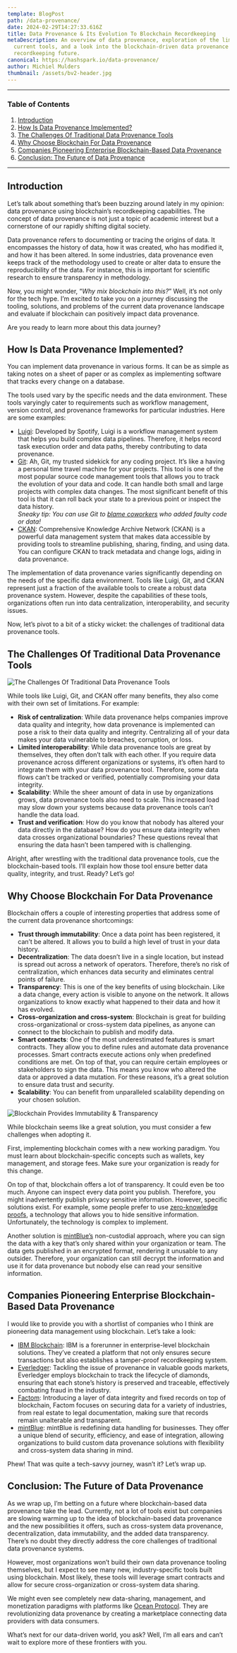 ```yaml
---
template: BlogPost
path: /data-provenance/
date: 2024-02-29T14:27:33.616Z
title: Data Provenance & Its Evolution To Blockchain Recordkeeping
metaDescription: An overview of data provenance, exploration of the limits of
  current tools, and a look into the blockchain-driven data provenance and
  recordkeeping future.
canonical: https://hashspark.io/data-provenance/
author: Michiel Mulders
thumbnail: /assets/bv2-header.jpg
---
```

- - -

### Table of Contents

1. [Introduction](#introduction)
2. [How Is Data Provenance Implemented?](#implementation)
3. [The Challenges Of Traditional Data Provenance Tools](#challenges)
4. [Why Choose Blockchain For Data Provenance](#why-blockchain)
5. [Companies Pioneering Enterprise Blockchain-Based Data Provenance](#blockchain-pioneers)
6. [Conclusion: The Future of Data Provenance](#conclusion)

- - -

## <div id="introduction">Introduction</div>

Let’s talk about something that’s been buzzing around lately in my opinion: data provenance using blockchain’s recordkeeping capabilities. The concept of data provenance is not just a topic of academic interest but a cornerstone of our rapidly shifting digital society.

Data provenance refers to documenting or tracing the origins of data. It encompasses the history of data, how it was created, who has modified it, and how it has been altered. In some industries, data provenance even keeps track of the methodology used to create or alter data to ensure the reproducibility of the data. For instance, this is important for scientific research to ensure transparency in methodology.

Now, you might wonder, “*Why mix blockchain into this?*” Well, it’s not only for the tech hype. I’m excited to take you on a journey discussing the tooling, solutions, and problems of the current data provenance landscape and evaluate if blockchain can positively impact data provenance.

Are you ready to learn more about this data journey?

## <div id="implementation">How Is Data Provenance Implemented?</div>

You can implement data provenance in various forms. It can be as simple as taking notes on a sheet of paper or as complex as implementing software that tracks every change on a database.

The tools used vary by the specific needs and the data environment. These tools varyingly cater to requirements such as workflow management, version control, and provenance frameworks for particular industries. Here are some examples:

* [Luigi](https://github.com/spotify/luigi): Developed by Spotify, Luigi is a workflow management system that helps you build complex data pipelines. Therefore, it helps record task execution order and data paths, thereby contributing to data provenance.
* [Git](https://git-scm.com/): Ah, Git, my trusted sidekick for any coding project. It’s like a having a personal time travel machine for your projects. This tool is one of the most popular source code management tools that allows you to track the evolution of your data and code. It can handle both small and large projects with complex data changes. The most significant benefit of this tool is that it can roll back your state to a previous point or inspect the data history.\
  *Sneaky tip: You can use Git to [blame coworkers](https://www.gitkraken.com/gitlens) who added faulty code or data!*
* [CKAN](https://ckan.org/): Comprehensive Knowledge Archive Network (CKAN) is a powerful data management system that makes data accessible by providing tools to streamline publishing, sharing, finding, and using data. You can configure CKAN to track metadata and change logs, aiding in data provenance.

The implementation of data provenance varies significantly depending on the needs of the specific data environment. Tools like Luigi, Git, and CKAN represent just a fraction of the available tools to create a robust data provenance system. However, despite the capabilities of these tools, organizations often run into data centralization, interoperability, and security issues.

Now, let’s pivot to a bit of a sticky wicket: the challenges of traditional data provenance tools.

## <div id="challenges">The Challenges Of Traditional Data Provenance Tools</div>

![The Challenges Of Traditional Data Provenance Tools](/assets/bv1-2.jpg "The Challenges Of Traditional Data Provenance Tools")

While tools like Luigi, Git, and CKAN offer many benefits, they also come with their own set of limitations. For example:

* **Risk of centralization**: While data provenance helps companies improve data quality and integrity, how data provenance is implemented can pose a risk to their data quality and integrity. Centralizing all of your data makes your data vulnerable to breaches, corruption, or loss.
* **Limited interoperability**: While data provenance tools are great by themselves, they often don’t talk with each other. If you require data provenance across different organizations or systems, it’s often hard to integrate them with your data provenance tool. Therefore, some data flows can’t be tracked or verified, potentially compromising your data integrity.
* **Scalability**: While the sheer amount of data in use by organizations grows, data provenance tools also need to scale. This increased load may slow down your systems because data provenance tools can’t handle the data load.
* **Trust and verification**: How do you know that nobody has altered your data directly in the database? How do you ensure data integrity when data crosses organizational boundaries? These questions reveal that ensuring the data hasn’t been tampered with is challenging.

Alright, after wrestling with the traditional data provenance tools, cue the blockchain-based tools. I’ll explain how those tool ensure better data quality, integrity, and trust. Ready? Let’s go!

## <div id="why-blockchain">Why Choose Blockchain For Data Provenance</div>

Blockchain offers a couple of interesting properties that address some of the current data provenance shortcomings:

* **Trust through immutability**: Once a data point has been registered, it can’t be altered. It allows you to build a high level of trust in your data history.
* **Decentralization**: The data doesn’t live in a single location, but instead is spread out across a network of operators. Therefore, there’s no risk of centralization, which enhances data security and eliminates central points of failure.
* **Transparency**: This is one of the key benefits of using blockchain. Like a data change, every action is visible to anyone on the network. It allows organizations to know exactly what happened to their data and how it has evolved.
* **Cross-organization and cross-system**: Blockchain is great for building cross-organizational or cross-system data pipelines, as anyone can connect to the blockchain to publish and modify data.
* **Smart contracts**: One of the most underestimated features is smart contracts. They allow you to define rules and automate data provenance processes. Smart contracts execute actions only when predefined conditions are met. On top of that, you can require certain employees or stakeholders to sign the data. This means you know who altered the data or approved a data mutation. For these reasons, it’s a great solution to ensure data trust and security.
* **Scalability**: You can benefit from unparalleled scalability depending on your chosen solution.

![Blockchain Provides Immutability & Transparency](/assets/bv1-1.jpg "Blockchain Provides Immutability & Transparency")

While blockchain seems like a great solution, you must consider a few challenges when adopting it.

First, implementing blockchain comes with a new working paradigm. You must learn about blockchain-specific concepts such as wallets, key management, and storage fees. Make sure your organization is ready for this change.

On top of that, blockchain offers a lot of transparency. It could even be too much. Anyone can inspect every data point you publish. Therefore, you might inadvertently publish privacy sensitive information. However, specific solutions exist. For example, some people prefer to use [zero-knowledge proofs](https://minaprotocol.com/blog/zero-knowledge-proofs-an-intuitive-explanation), a technology that allows you to hide sensitive information. Unfortunately, the technology is complex to implement.

Another solution is [mintBlue’s](https://mintblue.com/) non-custodial approach, where you can sign the data with a key that’s only shared within your organization or team. The data gets published in an encrypted format, rendering it unusable to any outsider. Therefore, your organization can still decrypt the information and use it for data provenance but nobody else can read your sensitive information.

## <div id="blockchain-pioneers">Companies Pioneering Enterprise Blockchain-Based Data Provenance</div>

I would like to provide you with a shortlist of companies who I think are pioneering data management using blockchain. Let’s take a look:

* [IBM Blockchain](https://www.ibm.com/blockchain): IBM is a forerunner in enterprise-level blockchain solutions. They’ve created a platform that not only ensures secure transactions but also establishes a tamper-proof recordkeeping system.
* [Everledger](https://everledger.io/): Tackling the issue of provenance in valuable goods markets, Everledger employs blockchain to track the lifecycle of diamonds, ensuring that each stone’s history is preserved and traceable, effectively combating fraud in the industry.
* [Factom](https://factom.pro/): Introducing a layer of data integrity and fixed records on top of blockchain, Factom focuses on securing data for a variety of industries, from real estate to legal documentation, making sure that records remain unalterable and transparent.
* [mintBlue](https://www.mintblue.com): mintBlue is redefining data handling for businesses. They offer a unique blend of security, efficiency, and ease of integration, allowing organizations to build custom data provenance solutions with flexibility and cross-system data sharing in mind.

Phew! That was quite a tech-savvy journey, wasn’t it? Let’s wrap up.

## <div id="conclusion">Conclusion: The Future of Data Provenance</div>

As we wrap up, I’m betting on a future where blockchain-based data provenance take the lead. Currently, not a lot of tools exist but companies are slowing warming up to the idea of blockchain-based data provenance and the new possibilities it offers, such as cross-system data provenance, decentralization, data immutability, and the added data transparency. There’s no doubt they directly address the core challenges of traditional data provenance systems.

However, most organizations won’t build their own data provenance tooling themselves, but I expect to see many new, industry-specific tools built using blockchain. Most likely, these tools will leverage smart contracts and allow for secure cross-organization or cross-system data sharing.

We might even see completely new data-sharing, management, and monetization paradigms with platforms like [Ocean Protocol](https://oceanprotocol.com/). They are revolutionizing data provenance by creating a marketplace connecting data providers with data consumers.

What’s next for our data-driven world, you ask? Well, I’m all ears and can’t wait to explore more of these frontiers with you.
